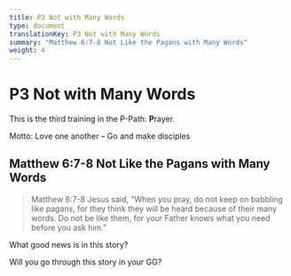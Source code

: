 ```yaml
---
title: P3 Not with Many Words
type: document
translationKey: P3 Not with Many Words
summary: "Matthew 6:7-8 Not Like the Pagans with Many Words"
weight: 4
---
```

# P3 Not with Many Words

This is the third training in the P-Path: **P**rayer.

Motto: Love one another – Go and make disciples

## Matthew 6:7-8 Not Like the Pagans with Many Words

>   Matthew 6:7-8 Jesus said, "When you pray, do not keep on babbling like pagans, for they think they will be heard because of their many words. Do not be like them, for your Father knows what you need before you ask him."

What good news is in this story?

Will you go through this story in your GG?

